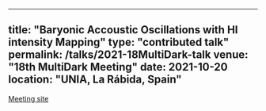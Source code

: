 
---
title: "Baryonic Accoustic Oscillations with HI intensity Mapping"
type: "contributed talk"
permalink: /talks/2021-18MultiDark-talk
venue: "18th MultiDark Meeting"
date: 2021-10-20
location: "UNIA, La Rábida, Spain"
---

[Meeting site](https://workshops.ift.uam-csic.es/multidark18)
